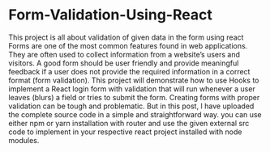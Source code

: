 # Form-Validation-Using-React
This project is all about validation of given data in the form using react
Forms are one of the most common features found in web applications. They are often used to collect information from a website’s users and visitors. A good form should be user friendly and provide meaningful feedback if a user does not provide the required information in a correct format (form validation). This project will demonstrate how to use Hooks to implement a React login form with validation that will run whenever a user leaves (blurs) a field or tries to submit the form.
Creating forms with proper validation can be tough and problematic. But in this post, I have uploaded the complete source code in a simple and straightforward way.
you can use either npm or yarn installation with router and use the given external src code to implement in your respective react project installed with node modules.


